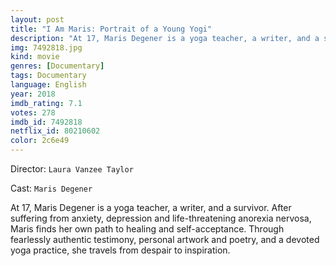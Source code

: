 ```yaml
---
layout: post
title: "I Am Maris: Portrait of a Young Yogi"
description: "At 17, Maris Degener is a yoga teacher, a writer, and a survivor. After suffering from anxiety, depression and life-threatening anorexia nervosa, Maris finds her own path to healing and self-acceptance. Through fearlessly authentic testimony, personal artwork and poetry, and a devoted yoga practice, she travels from despair to inspiration..."
img: 7492818.jpg
kind: movie
genres: [Documentary]
tags: Documentary 
language: English
year: 2018
imdb_rating: 7.1
votes: 278
imdb_id: 7492818
netflix_id: 80210602
color: 2c6e49
---
```

Director: `Laura Vanzee Taylor`  

Cast: `Maris Degener` 

At 17, Maris Degener is a yoga teacher, a writer, and a survivor. After suffering from anxiety, depression and life-threatening anorexia nervosa, Maris finds her own path to healing and self-acceptance. Through fearlessly authentic testimony, personal artwork and poetry, and a devoted yoga practice, she travels from despair to inspiration.